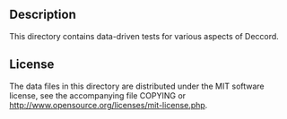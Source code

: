 Description
------------

This directory contains data-driven tests for various aspects of Deccord.

License
--------

The data files in this directory are distributed under the MIT software
license, see the accompanying file COPYING or
http://www.opensource.org/licenses/mit-license.php.

